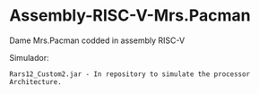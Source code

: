 # Assembly-RISC-V-Mrs.Pacman

Dame Mrs.Pacman codded in assembly RISC-V

Simulador:
  
    Rars12_Custom2.jar - In repository to simulate the processor Architecture.


